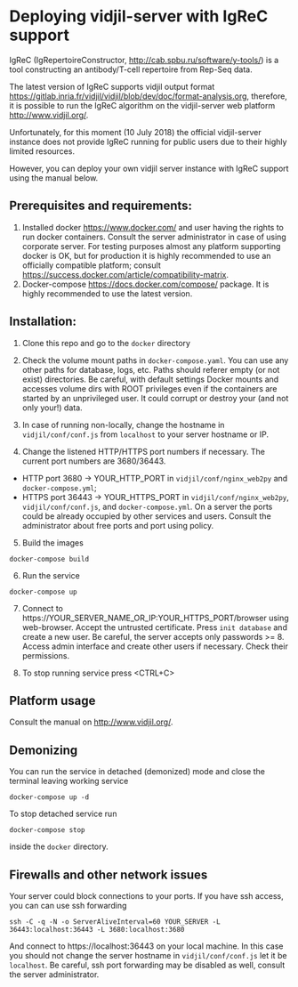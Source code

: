 # Deploying vidjil-server with IgReC support

IgReC (IgRepertoireConstructor, http://cab.spbu.ru/software/y-tools/) is a tool constructing an antibody/T-cell repertoire from Rep-Seq data.

The latest version of IgReC supports vidjil output format https://gitlab.inria.fr/vidjil/vidjil/blob/dev/doc/format-analysis.org,
therefore, it is possible to run the IgReC algorithm on the vidjil-server web platform http://www.vidjil.org/.

Unfortunately, for this moment (10 July 2018) the official vidjil-server instance does
not provide IgReC running for public users due to their highly limited resources.

However, you can deploy your own vidjil server instance with IgReC support using the manual below.

## Prerequisites and requirements:
1. Installed docker https://www.docker.com/ and user having the rights to run docker containers.
Consult the server administrator in case of using corporate server.
For testing purposes almost any platform supporting docker is OK, but for production it is
highly recommended to use an officially compatible platform; consult https://success.docker.com/article/compatibility-matrix.
2. Docker-compose https://docs.docker.com/compose/ package. It is highly recommended to use the latest version.

## Installation:
1. Clone this repo and go to the `docker` directory

2. Check the volume mount paths in `docker-compose.yaml`. You can use any other paths for database, logs, etc.
Paths should referer empty (or not exist) directories.
Be careful, with default settings Docker mounts and accesses volume dirs with ROOT privileges even if the containers are started by
an unprivileged user. It could corrupt or destroy your (and not only your!) data.

3. In case of running non-locally, change the hostname in `vidjil/conf/conf.js` from `localhost` to your server hostname or IP.


4. Change the listened HTTP/HTTPS port numbers if necessary. The current port numbers are 3680/36443.
* HTTP port 3680 -> YOUR_HTTP_PORT in `vidjil/conf/nginx_web2py` and `docker-compose.yml`;
* HTTPS port 36443 -> YOUR_HTTPS_PORT in `vidjil/conf/nginx_web2py`, `vidjil/conf/conf.js`, and `docker-compose.yml`.
On a server the ports could be already occupied by other services and users.
Consult the administrator about free ports and port using policy.



5. Build the images
```
docker-compose build
```

6. Run the service
```
docker-compose up
```

7. Connect to https://YOUR_SERVER_NAME_OR_IP:YOUR_HTTPS_PORT/browser using web-browser. Accept the untrusted certificate.
Press `init database` and create a new user. Be careful, the server accepts only passwords >= 8.
Access admin interface and create other users if necessary. Check their permissions.

8. To stop running service press <CTRL+C>

## Platform usage
Consult the manual on http://www.vidjil.org/. 

## Demonizing
You can run the service in detached (demonized) mode and close the terminal leaving working service
```
docker-compose up -d
```
To stop detached service run
```
docker-compose stop
```
inside the `docker` directory.

## Firewalls and other network issues
Your server could block connections to your ports. If you have ssh access, you can can use ssh forwarding
```
ssh -C -q -N -o ServerAliveInterval=60 YOUR_SERVER -L 36443:localhost:36443 -L 3680:localhost:3680
```
And connect to https://localhost:36443 on your local machine.
In this case you should not change the server hostname in `vidjil/conf/conf.js` let it be `localhost`.
Be careful, ssh port forwarding may be disabled as well, consult the server administrator.
